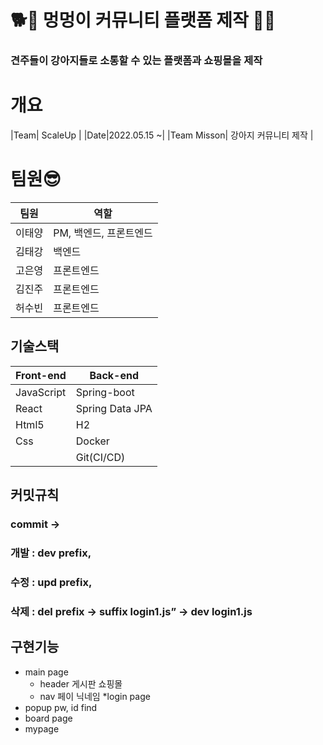 

# 🐕🐩 멍멍이 커뮤니티 플랫폼 제작 🐶🐾

### 견주들이 강아지들로 소통할 수 있는 플랫폼과 쇼핑몰을 제작<br>

# 개요
|Team| ScaleUp | 
|Date|2022.05.15 ~|
|Team Misson| 강아지 커뮤니티 제작 | 


# 팀원😎
| 팀원 | 역할 |
|-----|-----|
|이태양| PM, 백엔드, 프론트엔드 | 
|김태강|백엔드|
|고은영| 프론트엔드 | 
|김진주| 프론트엔드 | 
|허수빈|프론트엔드|

## 기술스택
| Front-end | Back-end |
|-----|-----|
|JavaScript| Spring-boot | 
|React|Spring Data JPA|
|Html5| H2 | 
|Css| Docker | 
|   |Git(CI/CD)|

## 커밋규칙
### commit -> 
### 개발 : dev prefix,<br> 
### 수정 : upd prefix,<br> 
### 삭제 : del prefix -> suffix login1.js” -> dev login1.js <br>

## 구현기능
* main page
   * header 게시판 쇼핑몰
   * nav 페이 닉네임
*login page
* popup pw, id find
* board page
* mypage
